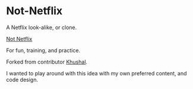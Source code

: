 # Not-Netflix

A Netflix look-alike, or clone. </br>

<a href="https://streaming-clone.pages.dev/">Not Netflix</a>

For fun, training, and practice.

Forked from contributor <a href="https://github.com/khushal2891/Netflix-Clone">Khushal</a>.

I wanted to play around with this idea with my own preferred content, and code design.
